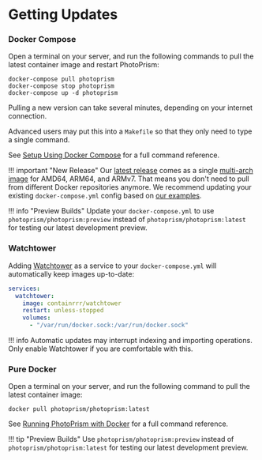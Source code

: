 # Getting Updates

### Docker Compose ###

Open a terminal on your server, and run the following commands to pull the latest container image and restart PhotoPrism:

```
docker-compose pull photoprism
docker-compose stop photoprism
docker-compose up -d photoprism
```

Pulling a new version can take several minutes, depending on your internet connection.

Advanced users may put this into a `Makefile` so that they only need to type a single command.

See [Setup Using Docker Compose](docker-compose.md) for a full command reference.


!!! important "New Release"
    Our [latest release](../release-notes.md) comes as a single [multi-arch image](https://hub.docker.com/r/photoprism/photoprism)
    for AMD64, ARM64, and ARMv7. That means you don't need to pull from different Docker repositories anymore.
    We recommend updating your existing `docker-compose.yml` config based on [our examples](https://dl.photoprism.org/docker/).

!!! info "Preview Builds"
    Update your `docker-compose.yml` to use `photoprism/photoprism:preview` instead of 
    `photoprism/photoprism:latest` for testing our latest development preview.

### Watchtower ###

Adding [Watchtower](https://github.com/containrrr/watchtower) as a service to your `docker-compose.yml` will
automatically keep images up-to-date:

```yml
services:
  watchtower:
    image: containrrr/watchtower
    restart: unless-stopped
    volumes:
      - "/var/run/docker.sock:/var/run/docker.sock"
```

!!! info
    Automatic updates may interrupt indexing and importing operations. 
    Only enable Watchtower if you are comfortable with this.

### Pure Docker ###

Open a terminal on your server, and run the following command to pull the latest container image:

```
docker pull photoprism/photoprism:latest
```

See [Running PhotoPrism with Docker](docker.md) for a full command reference.

!!! tip "Preview Builds"
    Use `photoprism/photoprism:preview` instead of `photoprism/photoprism:latest` for testing 
    our latest development preview.
